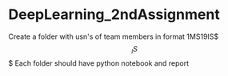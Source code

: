 # DeepLearning_2ndAssignment
Create a folder with usn's of team members in format 1MS19IS$$$_IS$$$
Each folder should have python notebook and report
